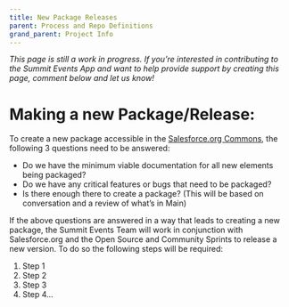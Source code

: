 ```yaml
---
title: New Package Releases
parent: Process and Repo Definitions
grand_parent: Project Info
---
```


*This page is still a work in progress. If you’re interested in contributing to the Summit Events App and want to help provide support by creating this page, comment below and let us know!*

# Making a new Package/Release:
To create a new package accessible in the [Salesforce.org Commons](https://install.salesforce.org/products/SummitEventsApp/latest), the following 3 questions need to be answered:
- Do we have the minimum viable documentation for all new elements being packaged?
- Do we have any critical features or bugs that need to be packaged?
- Is there enough there to create a package? (This will be based on conversation and a review of what’s in Main)

If the above questions are answered in a way that leads to creating a new package, the Summit Events Team will work in conjunction with Salesforce.org and the Open Source and Community Sprints to release a new version. To do so the following steps will be required:
1. Step 1
2. Step 2
3. Step 3
4. Step 4...
